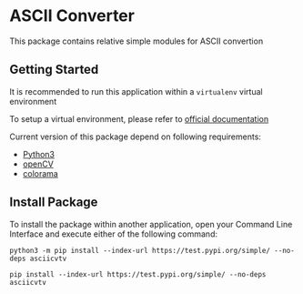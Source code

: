 # ASCII Converter

This package contains relative simple modules for ASCII convertion

## Getting Started

It is recommended to run this application within a `virtualenv` virtual environment

To setup a virtual environment, please refer to [official documentation](https://docs.python.org/3/library/venv.html)

Current version of this package depend on following requirements:

- [Python3](https://realpython.com/installing-python/)
- [openCV](https://pypi.org/project/opencv-python/)
- [colorama](https://pypi.org/project/colorama/)

## Install Package

To install the package within another application, open your Command Line Interface and execute either of the following command:

```
python3 -m pip install --index-url https://test.pypi.org/simple/ --no-deps asciicvtv

pip install --index-url https://test.pypi.org/simple/ --no-deps asciicvtv
```

